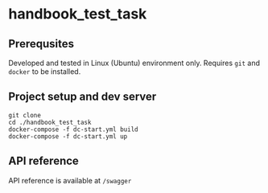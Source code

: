 # handbook_test_task

## Prerequsites
Developed and tested in Linux (Ubuntu) environment only. Requires `git` and `docker` to be installed. 

## Project setup and dev server
```
git clone 
cd ./handbook_test_task
docker-compose -f dc-start.yml build
docker-compose -f dc-start.yml up
```
## API reference
API reference is available at `/swagger`